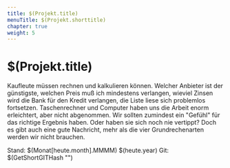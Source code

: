 ```yaml
---
title: $(Projekt.title)
menuTitle: $(Projekt.shorttitle)
chapter: true
weight: 5
---
```


# $(Projekt.title)

Kaufleute müssen rechnen und kalkulieren können. Welcher Anbieter ist der günstigste, welchen Preis muß ich mindestens verlangen, wieviel Zinsen wird die Bank für den Kredit verlangen, die Liste liese sich problemlos fortsetzen. Taschenrechner und Computer haben uns die Arbeit enorm erleichtert, aber nicht abgenommen. Wir sollten zumindest ein "Gefühl" für das richtige Ergebnis haben. Oder haben sie sich noch nie vertippt? Doch es gibt auch eine gute Nachricht, mehr als die vier Grundrechenarten werden wir nicht brauchen. 

Stand: $(Monat[heute.month].MMMM) $(heute.year)
Git: $(GetShortGITHash "")
